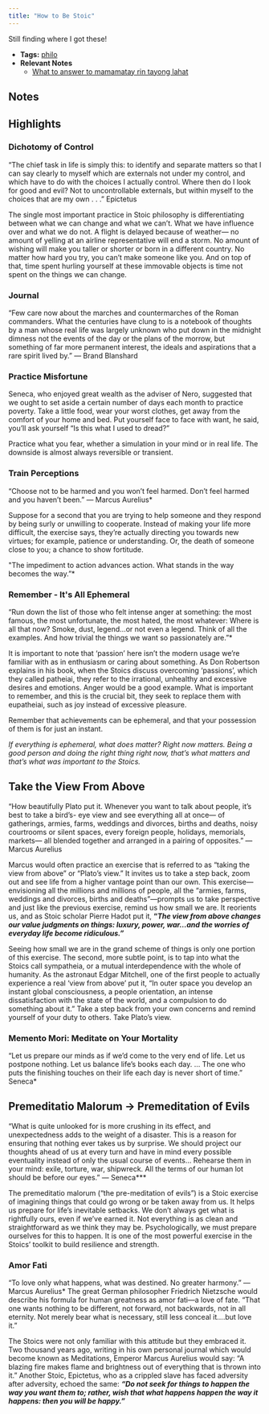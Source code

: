 ```yaml
---
title: "How to Be Stoic"
---
```


Still finding where I got these!

- **Tags:** [philo](notes/por/philo.md)
- **Relevant Notes**
	- [What to answer to mamamatay rin tayong lahat](notes/perdev/life-advice/mamamatay.md)

## Notes

## Highlights
### Dichotomy of Control
“The chief task in life is simply this: to identify and separate matters so that I can say clearly to myself which are externals not under my control, and which have to do with the choices I actually control. Where then do I look for good and evil? Not to uncontrollable externals, but within myself to the choices that are my own . . .” Epictetus

The single most important practice in Stoic philosophy is differentiating between what we can change and what we can’t. What we have influence over and what we do not. A flight is delayed because of weather— no amount of yelling at an airline representative will end a storm. No amount of wishing will make you taller or shorter or born in a different country. No matter how hard you try, you can’t make someone like you. And on top of that, time spent hurling yourself at these immovable objects is time not spent on the things we can change.

### Journal

“Few care now about the marches and countermarches of the Roman commanders. What the centuries have clung to is a notebook of thoughts by a man whose real life was largely unknown who put down in the midnight dimness not the events of the day or the plans of the morrow, but something of far more permanent interest, the ideals and aspirations that a rare spirit lived by.” — Brand Blanshard

### Practice Misfortune
Seneca, who enjoyed great wealth as the adviser of Nero, suggested that we ought to set aside a certain number of days each month to practice poverty. Take a little food, wear your worst clothes, get away from the comfort of your home and bed. Put yourself face to face with want, he said, you’ll ask yourself “Is this what I used to dread?”

Practice what you fear, whether a simulation in your mind or in real life. The downside is almost always reversible or transient.

### Train Perceptions

“Choose not to be harmed and you won’t feel harmed. Don’t feel harmed and you haven’t been.” — Marcus Aurelius*

Suppose for a second that you are trying to help someone and they respond by being surly or unwilling to cooperate. Instead of making your life more difficult, the exercise says, they’re actually directing you towards new virtues; for example, patience or understanding. Or, the death of someone close to you; a chance to show fortitude.

"The impediment to action advances action. What stands in the way becomes the way.”*

### Remember - It's All Ephemeral

“Run down the list of those who felt intense anger at something: the most famous, the most unfortunate, the most hated, the most whatever: Where is all that now? Smoke, dust, legend…or not even a legend. Think of all the examples. And how trivial the things we want so passionately are.”*

It is important to note that ‘passion’ here isn’t the modern usage we’re familiar with as in enthusiasm or caring about something. As Don Robertson explains in his book, when the Stoics discuss overcoming ‘passions’, which they called patheiai, they refer to the irrational, unhealthy and excessive desires and emotions. Anger would be a good example. What is important to remember, and this is the crucial bit, they seek to replace them with eupatheiai, such as joy instead of excessive pleasure.

Remember that achievements can be ephemeral, and that your possession of them is for just an instant.

*If everything is ephemeral, what does matter? Right now matters. Being a good person and doing the right thing right now, that’s what matters and that’s what was important to the Stoics.*

## Take the View From Above

“How beautifully Plato put it. Whenever you want to talk about people, it’s best to take a bird’s- eye view and see everything all at once— of gatherings, armies, farms, weddings and divorces, births and deaths, noisy courtrooms or silent spaces, every foreign people, holidays, memorials, markets— all blended together and arranged in a pairing of opposites.” — Marcus Aurelius

Marcus would often practice an exercise that is referred to as “taking the view from above” or “Plato’s view.” It invites us to take a step back, zoom out and see life from a higher vantage point than our own. This exercise—envisioning all the millions and millions of people, all the “armies, farms, weddings and divorces, births and deaths”—prompts us to take perspective and just like the previous exercise, remind us how small we are. It reorients us, and as Stoic scholar Pierre Hadot put it, **“*The view from above changes our value judgments on things: luxury, power, war…and the worries of everyday life become ridiculous.”***

Seeing how small we are in the grand scheme of things is only one portion of this exercise. The second, more subtle point, is to tap into what the Stoics call sympatheia, or a mutual interdependence with the whole of humanity. As the astronaut Edgar Mitchell, one of the first people to actually experience a real ‘view from above’ put it, “In outer space you develop an instant global consciousness, a people orientation, an intense dissatisfaction with the state of the world, and a compulsion to do something about it.” Take a step back from your own concerns and remind yourself of your duty to others. Take Plato’s view.

### Memento Mori: Meditate on Your Mortality
“Let us prepare our minds as if we’d come to the very end of life. Let us postpone nothing. Let us balance life’s books each day. … The one who puts the finishing touches on their life each day is never short of time.” Seneca*

## Premeditatio Malorum → Premeditation of Evils
“What is quite unlooked for is more crushing in its effect, and unexpectedness adds to the weight of a disaster. This is a reason for ensuring that nothing ever takes us by surprise. We should project our thoughts ahead of us at every turn and have in mind every possible eventuality instead of only the usual course of events… Rehearse them in your mind: exile, torture, war, shipwreck. All the terms of our human lot should be before our eyes.” — Seneca***

The premeditatio malorum (“the pre-meditation of evils”) is a Stoic exercise of imagining things that could go wrong or be taken away from us. It helps us prepare for life’s inevitable setbacks. We don’t always get what is rightfully ours, even if we’ve earned it. Not everything is as clean and straightforward as we think they may be. Psychologically, we must prepare ourselves for this to happen. It is one of the most powerful exercise in the Stoics’ toolkit to build resilience and strength.

### Amor Fati

“To love only what happens, what was destined. No greater harmony.” — Marcus Aurelius*
The great German philosopher Friedrich Nietzsche would describe his formula for human greatness as amor fati—a love of fate. “That one wants nothing to be different, not forward, not backwards, not in all eternity. Not merely bear what is necessary, still less conceal it….but love it.”

The Stoics were not only familiar with this attitude but they embraced it. Two thousand years ago, writing in his own personal journal which would become known as Meditations, Emperor Marcus Aurelius would say: “A blazing fire makes flame and brightness out of everything that is thrown into it.” Another Stoic, Epictetus, who as a crippled slave has faced adversity after adversity, echoed the same: 
***“Do not seek for things to happen the way you want them to; rather, wish that what happens happen the way it happens: then you will be happy.”***
